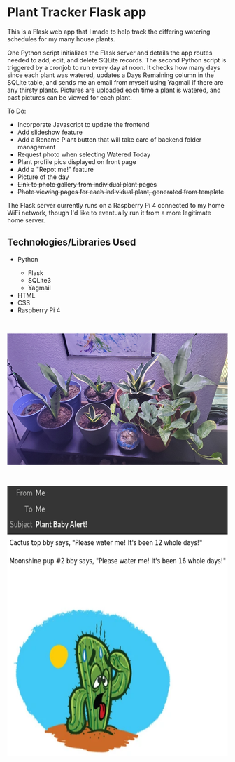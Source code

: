 <h1>Plant Tracker Flask app</h1>

<p>
This is a Flask web app that I made to help track the differing watering schedules for my many house plants.
</p>

<p>
One Python script initializes the Flask server and details the app routes needed to add, edit, and delete SQLite records. The second Python
script is triggered by a cronjob to run every day at noon. It checks how many days since each plant was watered, updates a Days Remaining 
column in the SQLite table, and sends me an email from myself using Yagmail if there are any thirsty plants. Pictures are uploaded each time
a plant is watered, and past pictures can be viewed for each plant.

To Do:
- Incorporate Javascript to update the frontend
- Add slideshow feature
- Add a Rename Plant button that will take care of backend folder management
- Request photo when selecting Watered Today
- Plant profile pics displayed on front page
- Add a "Repot me!" feature
- Picture of the day
- <s>Link to photo gallery from individual plant pages</s>
- <s>Photo viewing pages for each individual plant, generated from template</s>
</p>

<p>
The Flask server currently runs on a Raspberry Pi 4 connected to my home WiFi network, though I'd like to eventually run it from a more legitimate 
home server.
</p>

<h2>Technologies/Libraries Used</h2>
<ul>
	<li>Python</li>
	<ul>
		<li>Flask</li>
		<li>SQLite3</li>
		<li>Yagmail</li>
	</ul>
        <li>HTML</li>
        <li>CSS</li>
        <li>Raspberry Pi 4</li>
</ul>



<br>
<p align="center">
  <img width="600" height="300" src="/static/20221024.jpg">
</p>
<br>
<p align="center">
  <img width="597" height="616" src="/static/plantEmail.png">
</p>
